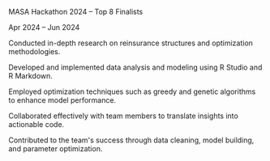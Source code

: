MASA Hackathon 2024 – Top 8 Finalists	

Apr 2024 – Jun 2024

Conducted in-depth research on reinsurance structures and optimization methodologies.

Developed and implemented data analysis and modeling using R Studio and R Markdown.

Employed optimization techniques such as greedy and genetic algorithms to enhance model performance.

Collaborated effectively with team members to translate insights into actionable code.

Contributed to the team's success through data cleaning, model building, and parameter optimization.

